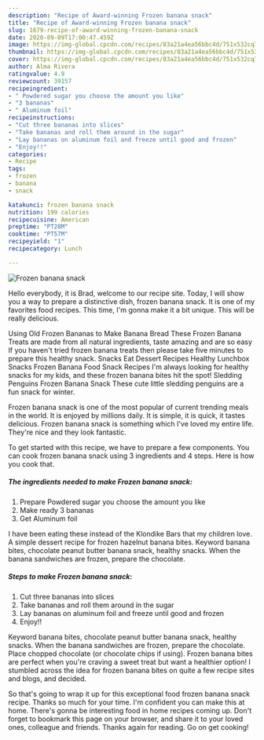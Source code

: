 ```yaml
---
description: "Recipe of Award-winning Frozen banana snack"
title: "Recipe of Award-winning Frozen banana snack"
slug: 1679-recipe-of-award-winning-frozen-banana-snack
date: 2020-09-09T17:00:47.459Z
image: https://img-global.cpcdn.com/recipes/83a21a4ea56bbc4d/751x532cq70/frozen-banana-snack-recipe-main-photo.jpg
thumbnail: https://img-global.cpcdn.com/recipes/83a21a4ea56bbc4d/751x532cq70/frozen-banana-snack-recipe-main-photo.jpg
cover: https://img-global.cpcdn.com/recipes/83a21a4ea56bbc4d/751x532cq70/frozen-banana-snack-recipe-main-photo.jpg
author: Alma Rivera
ratingvalue: 4.9
reviewcount: 39157
recipeingredient:
- " Powdered sugar you choose the amount you like"
- "3 bananas"
- " Aluminum foil"
recipeinstructions:
- "Cut three bananas into slices"
- "Take bananas and roll them around in the sugar"
- "Lay bananas on aluminum foil and freeze until good and frozen"
- "Enjoy!!"
categories:
- Recipe
tags:
- frozen
- banana
- snack

katakunci: frozen banana snack 
nutrition: 199 calories
recipecuisine: American
preptime: "PT28M"
cooktime: "PT57M"
recipeyield: "1"
recipecategory: Lunch

---
```



![Frozen banana snack](https://img-global.cpcdn.com/recipes/83a21a4ea56bbc4d/751x532cq70/frozen-banana-snack-recipe-main-photo.jpg)

Hello everybody, it is Brad, welcome to our recipe site. Today, I will show you a way to prepare a distinctive dish, frozen banana snack. It is one of my favorites food recipes. This time, I'm gonna make it a bit unique. This will be really delicious.

Using Old Frozen Bananas to Make Banana Bread These Frozen Banana Treats are made from all natural ingredients, taste amazing and are so easy If you haven&#39;t tried frozen banana treats then please take five minutes to prepare this healthy snack. Snacks Eat Dessert Recipes Healthy Lunchbox Snacks Frozen Banana Food Snack Recipes I&#39;m always looking for healthy snacks for my kids, and these frozen banana bites hit the spot! Sledding Penguins Frozen Banana Snack These cute little sledding penguins are a fun snack for winter.

Frozen banana snack is one of the most popular of current trending meals in the world. It is enjoyed by millions daily. It is simple, it is quick, it tastes delicious. Frozen banana snack is something which I've loved my entire life. They're nice and they look fantastic.


To get started with this recipe, we have to prepare a few components. You can cook frozen banana snack using 3 ingredients and 4 steps. Here is how you cook that.

<!--inarticleads1-->

##### The ingredients needed to make Frozen banana snack:

1. Prepare  Powdered sugar you choose the amount you like
1. Make ready 3 bananas
1. Get  Aluminum foil


I have been eating these instead of the Klondike Bars that my children love. A simple dessert recipe for frozen hazelnut banana bites. Keyword banana bites, chocolate peanut butter banana snack, healthy snacks. When the banana sandwiches are frozen, prepare the chocolate. 

<!--inarticleads2-->

##### Steps to make Frozen banana snack:

1. Cut three bananas into slices
1. Take bananas and roll them around in the sugar
1. Lay bananas on aluminum foil and freeze until good and frozen
1. Enjoy!!


Keyword banana bites, chocolate peanut butter banana snack, healthy snacks. When the banana sandwiches are frozen, prepare the chocolate. Place chopped chocolate (or chocolate chips if using). Frozen banana bites are perfect when you&#39;re craving a sweet treat but want a healthier option! I stumbled across the idea for frozen banana bites on quite a few recipe sites and blogs, and decided. 

So that's going to wrap it up for this exceptional food frozen banana snack recipe. Thanks so much for your time. I'm confident you can make this at home. There's gonna be interesting food in home recipes coming up. Don't forget to bookmark this page on your browser, and share it to your loved ones, colleague and friends. Thanks again for reading. Go on get cooking!
